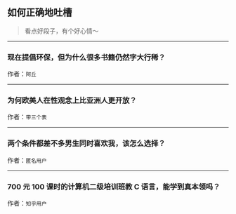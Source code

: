 ## 如何正确地吐槽

> 看点好段子，有个好心情～


 
---

### 现在提倡环保，但为什么很多书籍仍然字大行稀？

> 


作者：`阿丘`

---

### 为何欧美人在性观念上比亚洲人更开放？

> 


作者：`带三个表`

---

### 两个条件都差不多男生同时喜欢我，该怎么选择？

> 


作者：`匿名用户`

---

### 700 元 100 课时的计算机二级培训班教 C 语言，能学到真本领吗？

> 


作者：`知乎用户`